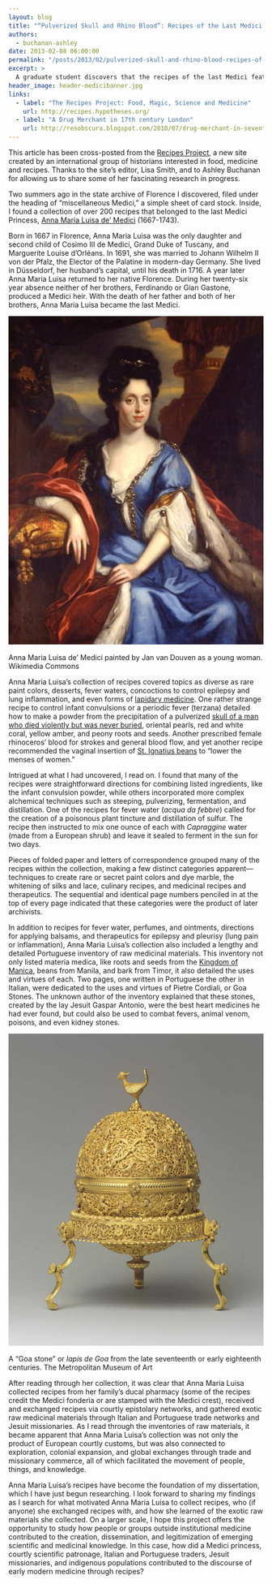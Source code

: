 ```yaml
---
layout: blog
title: "“Pulverized Skull and Rhino Blood”: Recipes of the Last Medici Princess"
authors:
  - buchanan-ashley
date: 2013-02-08 06:00:00
permalink: "/posts/2013/02/pulverized-skull-and-rhino-blood-recipes-of-the-last-medici-princess"
excerpt: >
  A graduate student discovers that the recipes of the last Medici featured everything from peony seeds, red and white coral, yellow amber and pearls to pulverized skull and rhino blood, used “for strokes and general blood flow.”
header_image: header-medicibanner.jpg
links:
  - label: "The Recipes Project: Food, Magic, Science and Medicine"
    url: http://recipes.hypotheses.org/
  - label: "A Drug Merchant in 17th century London"
    url: http://resobscura.blogspot.com/2010/07/drug-merchant-in-seventeenth-century.html
---
```

<p class="alternate-voice">
  This article has been cross-posted from the <a href="http://recipes.hypotheses.org/">Recipes Project</a>, a new site created by an international group of historians interested in food, medicine and recipes. Thanks to the site’s editor, Lisa Smith, and to Ashley Buchanan for allowing us to share some of her fascinating research in progress.
</p>

Two summers ago in the state archive of Florence I discovered, filed under the heading of “miscellaneous Medici,” a simple sheet of card stock. Inside, I found a collection of over 200 recipes that belonged to the last Medici Princess, [Anna Maria Luisa de’ Medici](http://en.wikipedia.org/wiki/Anna_Maria_Luisa_de'_Medici) (1667-1743). 

Born in 1667 in Florence, Anna Maria Luisa was the only daughter and second child of Cosimo III de Medici, Grand Duke of Tuscany, and Marguerite Louise d’Orléans. In 1691, she was married to Johann Wilhelm II von der Pfalz, the Elector of the Palatine in modern-day Germany. She lived in Düsseldorf, her husband’s capital, until his death in 1716. A year later Anna Maria Luisa returned to her native Florence. During her twenty-six year absence neither of her brothers, Ferdinando or Gian Gastone, produced a Medici heir. With the death of her father and both of her brothers, Anna Maria Luisa became the last Medici.

<div class="inline-image">
  <a class="fancybox" href="/images/blog/2013/02/medici-large.jpg">
    <img src="/images/blog/2013/02/medici-medium.jpg" width="640" alt="Goa stone" />
  </a>
  <p class="caption">
    Anna Maria Luisa de’ Medici painted by Jan van Douven as a young woman.
    <span class="credit">
      Wikimedia Commons
    </span>
  </p>
</div>

Anna Maria Luisa’s collection of recipes covered topics as diverse as rare paint colors, desserts, fever waters, concoctions to control epilepsy and lung inflammation, and even forms of [lapidary medicine](http://mss3.libraries.rutgers.edu/dlr/showfed.php?pid=rutgers-lib:25823). One rather strange recipe to control infant convulsions or a periodic fever (terzana) detailed how to make a powder from the precipitation of a pulverized [skull of a man who died violently but was never buried](http://books.google.com/books?id=Z10CAAAAYAAJ&pg=PA359&lpg=PA359&dq=%22The+Scull+of+a+Man+ought+to+be+of+such+an+one+which+dieth+a+violent+Death,%22&source=bl&ots=aH4Q_RoAPj&sig=O7tAUnzwc0tLwCs5-pXeqqjhnRY&hl=en&sa=X&ei=mhAUUc2tJMGB0AGbx4GADA&ved=0CDUQ6AEwAQ#v=onepage&q=%22The%20Scull%20of%20a%20Man%20ought%20to%20be%20of%20such%20an%20one%20which%20dieth%20a%20violent%20Death%2C%22&f=false), oriental pearls, red and white coral, yellow amber, and peony roots and seeds. Another prescribed female rhinoceros’ blood for strokes and general blood flow, and yet another recipe recommended the vaginal insertion of [St. Ignatius beans](http://en.wikipedia.org/wiki/Strychnos_ignatia) to “lower the menses of women.”

Intrigued at what I had uncovered, I read on. I found that many of the recipes were straightforward directions for combining listed ingredients, like the infant convulsion powder, while others incorporated more complex alchemical techniques such as steeping, pulverizing, fermentation, and distillation. One of the recipes for fever water (_acqua da febbre_) called for the creation of a poisonous plant tincture and distillation of sulfur. The recipe then instructed to mix one ounce of each with _Capraggine_ water (made from a European shrub) and leave it sealed to ferment in the sun for two days.

Pieces of folded paper and letters of correspondence grouped many of the recipes within the collection, making a few distinct categories apparent—techniques to create rare or secret paint colors and dye marble, the whitening of silks and lace, culinary recipes, and medicinal recipes and therapeutics. The sequential and identical page numbers penciled in at the top of every page indicated that these categories were the product of later archivists.

In addition to recipes for fever water, perfumes, and ointments, directions for applying balsams, and therapeutics for epilepsy and pleurisy (lung pain or inflammation), Anna Maria Luisa’s collection also included a lengthy and detailed Portuguese inventory of raw medicinal materials. This inventory not only listed materia medica, like roots and seeds from the [Kingdom of Manica](http://en.wikipedia.org/wiki/Manyika_tribe), beans from Manila, and bark from Timor, it also detailed the uses and virtues of each. Two pages, one written in Portuguese the other in Italian, were dedicated to the uses and virtues of Pietre Cordiali, or Goa Stones. The unknown author of the inventory explained that these stones, created by the lay Jesuit Gaspar Antonio, were the best heart medicines he had ever found, but could also be used to combat fevers, animal venom, poisons, and even kidney stones.

<div class="inline-image">
  <a class="fancybox" href="/images/blog/2013/02/goastone-large.jpg">
    <img src="/images/blog/2013/02/goastone-medium.jpg" width="640" alt="Goa stone" />
  </a>
  <p class="caption">
    A “Goa stone” or <em>lapis de Goa</em> from the late seventeenth or early eighteenth centuries.
    <span class="credit">
      The Metropolitan Museum of Art
    </span>
  </p>
</div>

After reading through her collection, it was clear that Anna Maria Luisa collected recipes from her family’s ducal pharmacy (some of the recipes credit the Medici fonderia or are stamped with the Medici crest), received and exchanged recipes via courtly epistolary networks, and gathered exotic raw medicinal materials through Italian and Portuguese trade networks and Jesuit missionaries. As I read through the inventories of raw materials, it became apparent that Anna Maria Luisa’s collection was not only the product of European courtly customs, but was also connected to exploration, colonial expansion, and global exchanges through trade and missionary commerce, all of which facilitated the movement of people, things, and knowledge. 

Anna Maria Luisa’s recipes have become the foundation of my dissertation, which I have just begun researching. I look forward to sharing my findings as I search for what motivated Anna Maria Luisa to collect recipes, who (if anyone) she exchanged recipes with, and how she learned of the exotic raw materials she collected. On a larger scale, I hope this project offers the opportunity to study how people or groups outside institutional medicine contributed to the creation, dissemination, and legitimization of emerging scientific and medicinal knowledge. In this case, how did a Medici princess, courtly scientific patronage, Italian and Portuguese traders, Jesuit missionaries, and indigenous populations contributed to the discourse of early modern medicine through recipes?
